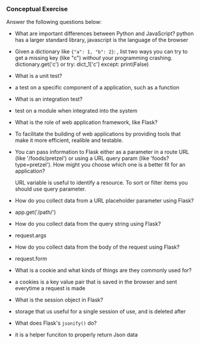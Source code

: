 ### Conceptual Exercise

Answer the following questions below:

- What are important differences between Python and JavaScript?
  python has a larger standard library, javascript is the language of the browser

- Given a dictionary like ``{"a": 1, "b": 2}``: , list two ways you
  can try to get a missing key (like "c") *without* your programming
  crashing.
  dictionary.get('c')
  or
  try:
    dict_1['c']
  except:
    print(False)

- What is a unit test?
- a test on a specific component of a application, such as a function

- What is an integration test?
- test on a module when integrated into the system

- What is the role of web application framework, like Flask?
- To facilitate the building of web applications by providing tools that make it more efficient, realible and testable. 
  
- You can pass information to Flask either as a parameter in a route URL
  (like '/foods/pretzel') or using a URL query param (like
  'foods?type=pretzel'). How might you choose which one is a better fit
  for an application?

  URL variable is useful to identify a resource. To sort or filter items you should use query parameter. 

- How do you collect data from a URL placeholder parameter using Flask?
- app.get('/path/<parameter>')

- How do you collect data from the query string using Flask?
- request.args

- How do you collect data from the body of the request using Flask?
- request.form

- What is a cookie and what kinds of things are they commonly used for?
- a cookies is a key value pair that is saved in the browser and sent everytime a request is made

- What is the session object in Flask?
- storage that us useful for a single session of use, and is deleted after

- What does Flask's `jsonify()` do?
- it is a helper funciton to properly return Json data
